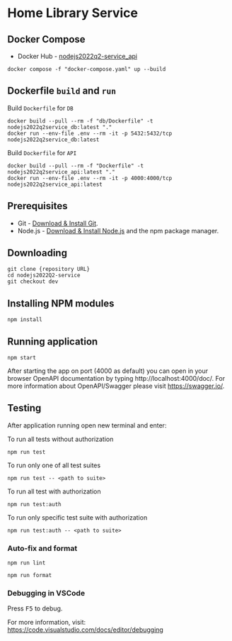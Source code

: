 # Home Library Service

## Docker Compose

- Docker Hub - [nodejs2022q2-service_api](https://hub.docker.com/r/sodapng/nodejs2022q2-service_api)

```
docker compose -f "docker-compose.yaml" up --build
```

## Dockerfile `build` and `run`

Build `Dockerfile` for `DB`

```
docker build --pull --rm -f "db/Dockerfile" -t nodejs2022q2service_db:latest "."
docker run --env-file .env --rm -it -p 5432:5432/tcp nodejs2022q2service_db:latest
```

Build `Dockerfile` for `API`

```
docker build --pull --rm -f "Dockerfile" -t nodejs2022q2service_api:latest "."
docker run --env-file .env --rm -it -p 4000:4000/tcp nodejs2022q2service_api:latest
```

## Prerequisites

- Git - [Download & Install Git](https://git-scm.com/downloads).
- Node.js - [Download & Install Node.js](https://nodejs.org/en/download/) and the npm package manager.

## Downloading

```
git clone {repository URL}
cd nodejs2022Q2-service
git checkout dev
```

## Installing NPM modules

```
npm install
```

## Running application

```
npm start
```

After starting the app on port (4000 as default) you can open
in your browser OpenAPI documentation by typing http://localhost:4000/doc/.
For more information about OpenAPI/Swagger please visit https://swagger.io/.

## Testing

After application running open new terminal and enter:

To run all tests without authorization

```
npm run test
```

To run only one of all test suites

```
npm run test -- <path to suite>
```

To run all test with authorization

```
npm run test:auth
```

To run only specific test suite with authorization

```
npm run test:auth -- <path to suite>
```

### Auto-fix and format

```
npm run lint
```

```
npm run format
```

### Debugging in VSCode

Press <kbd>F5</kbd> to debug.

For more information, visit: https://code.visualstudio.com/docs/editor/debugging
